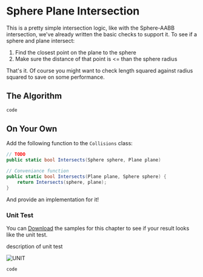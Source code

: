 # Sphere Plane Intersection

This is a pretty simple intersection logic, like with the Sphere-AABB intersection, we've already written the basic checks to support it. To see if a sphere and plane intersect:

1. Find the closest point on the plane to the sphere
2. Make sure the distance of that point is <= than the sphere radius

That's it. Of course you might want to check length squared against radius squared to save on some performance.

## The Algorithm

```cs
code
```

## On Your Own

Add the following function to the ```Collisions``` class:

```cs
// TODO
public static bool Intersects(Sphere sphere, Plane plane) 

// Conveniance function
public static bool Intersects(Plane plane, Sphere sphere) {
    return Intersects(sphere, plane);
}
```

And provide an implementation for it!

### Unit Test

You can [Download](../Samples/SAMPLE.rar) the samples for this chapter to see if your result looks like the unit test.

description of unit test

![UNIT](image)

```cs
code
```